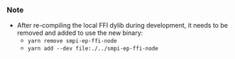### Note

- After re-compiling the local FFI dylib during development, it needs to be removed and added to use the new binary:
    - `yarn remove smpi-ep-ffi-node`
    - `yarn add --dev file:./../smpi-ep-ffi-node`